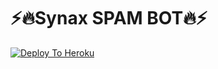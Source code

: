 # ⚡🔥Synax SPAM BOT🔥⚡

[![Deploy To Heroku](https://www.herokucdn.com/deploy/button.svg)](https://heroku.com/deploy) 
